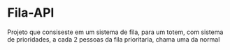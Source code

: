 # Fila-API

Projeto que consiseste em um sistema de fila, para um totem, com sistema de prioridades, a cada 2 pessoas da fila prioritaria, chama uma da normal
